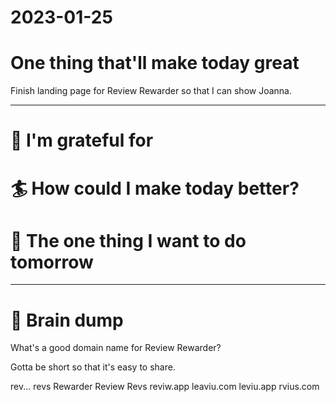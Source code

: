 # 2023-01-25

# One thing that'll make today great

Finish landing page for Review Rewarder so that I can show Joanna.

---

# 🤗 I'm grateful for


# 🏄 How could I make today better?


# 🏹 The one thing I want to do tomorrow

---

# 💭 Brain dump

What's a good domain name for Review Rewarder?

Gotta be short so that it's easy to share.

rev...
revs
Rewarder
Review
Revs
reviw.app
leaviu.com
leviu.app
rvius.com
